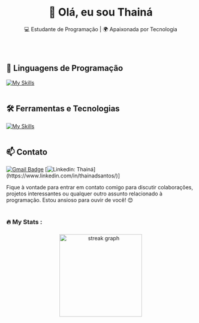 <h1 align="center">👋 Olá, eu sou Thainá</h1>

<p align="center">
  💻 Estudante de Programação | 🌍 Apaixonada por Tecnologia
</p><br><br>


## 🚀 Linguagens de Programação
[![My Skills](https://skillicons.dev/icons?i=javascript,ts)](https://skillicons.dev)<br><br>

## 🛠️ Ferramentas e Tecnologias
[![My Skills](https://skillicons.dev/icons?i=vscode,git,github,tailwind,html,css,mysql)](https://skillicons.dev)<br><br>

## 📫 Contato

[![Gmail Badge](https://img.shields.io/badge/-Email-006bed?style=flat-square&logo=Gmail&logoColor=white&link=mailto:{thainados_santos@hotmail.com})](mailto:{SeuEmail})
[![Linkedin: Thainá](https://img.shields.io/badge/-Thainá-blue?style=flat-square&logo=Linkedin&logoColor=white&link=(https://www.linkedin.com/in/thainadsantos/))](https://www.linkedin.com/in/thainadsantos/)]


Fique à vontade para entrar em contato comigo para discutir colaborações, projetos interessantes ou qualquer outro assunto relacionado à programação. Estou ansioso para ouvir de você! 😊 <br><br>


<h3 align="left">🔥   My Stats :</h3>

###

<div align="center">
  <img src="https://streak-stats.demolab.com?user=ThainaSantoss&locale=en&mode=daily&theme=dark&hide_border=false&border_radius=5&order=3" height="220" alt="streak graph"  />
</div>

###
